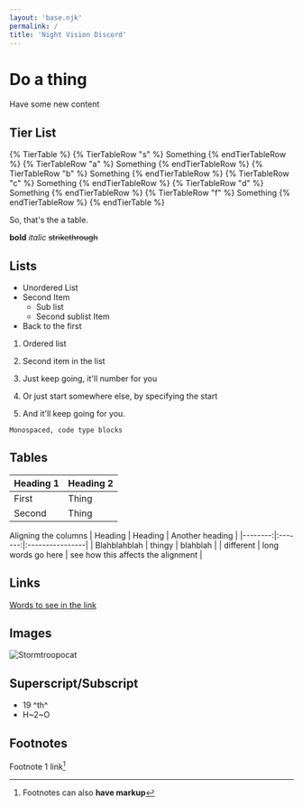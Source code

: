 ```yaml
---
layout: 'base.njk'
permalink: /
title: 'Night Vision Discord'
---
```


# Do a thing
Have some new content

## Tier List
{% TierTable %}
{% TierTableRow "s" %} Something {% endTierTableRow %}
{% TierTableRow "a" %} Something {% endTierTableRow %}
{% TierTableRow "b" %} Something {% endTierTableRow %}
{% TierTableRow "c" %} Something {% endTierTableRow %}
{% TierTableRow "d" %} Something {% endTierTableRow %}
{% TierTableRow "f" %} Something {% endTierTableRow %}
{% endTierTable %}

So, that's the a table.

**bold**
*italic*
~~strikethrough~~

## Lists
+ Unordered List
+ Second Item
  - Sub list
  - Second sublist Item
+ Back to the first

1. Ordered list
1. Second item in the list
1. Just keep going, it'll number for you

42. Or just start somewhere else, by specifying the start
1. And it'll keep going for you.

```
Monospaced, code type blocks
```

## Tables
| Heading 1 | Heading 2 |
|-----------|-----------|
| First     | Thing |
| Second | Thing |

Aligning the columns
| Heading | Heading | Another heading |
|--------:|:-------:|:----------------|
| Blahblahblah | thingy | blahblah |
| different | long words go here | see how this affects the alignment |


## Links
[Words to see in the link](http://www.google.com)

## Images
![Stormtroopocat](https://night-vision-discord.github.io/website/images/stormtroopocat.jpg)


## Superscript/Subscript
- 19 ^th^
- H~2~O

## Footnotes
Footnote 1 link[^first]

[^first]: Footnotes can also **have markup**
